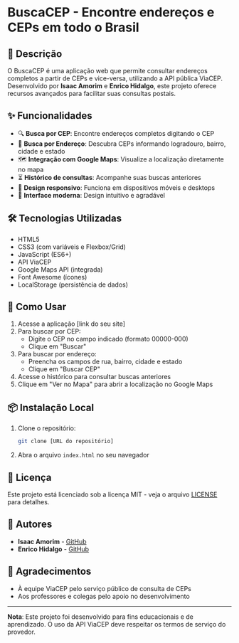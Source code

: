 # BuscaCEP - Encontre endereços e CEPs em todo o Brasil

## 📝 Descrição

O BuscaCEP é uma aplicação web que permite consultar endereços completos a partir de CEPs e vice-versa, utilizando a API pública ViaCEP. Desenvolvido por **Isaac Amorim** e **Enrico Hidalgo**, este projeto oferece recursos avançados para facilitar suas consultas postais.

## ✨ Funcionalidades

- 🔍 **Busca por CEP**: Encontre endereços completos digitando o CEP
- 🏡 **Busca por Endereço**: Descubra CEPs informando logradouro, bairro, cidade e estado
- 🗺️ **Integração com Google Maps**: Visualize a localização diretamente no mapa
- ⏳ **Histórico de consultas**: Acompanhe suas buscas anteriores
- 📱 **Design responsivo**: Funciona em dispositivos móveis e desktops
- 🌈 **Interface moderna**: Design intuitivo e agradável

## 🛠️ Tecnologias Utilizadas

- HTML5
- CSS3 (com variáveis e Flexbox/Grid)
- JavaScript (ES6+)
- API ViaCEP
- Google Maps API (integrada)
- Font Awesome (ícones)
- LocalStorage (persistência de dados)

## 🚀 Como Usar

1. Acesse a aplicação [link do seu site]
2. Para buscar por CEP:
   - Digite o CEP no campo indicado (formato 00000-000)
   - Clique em "Buscar"
3. Para buscar por endereço:
   - Preencha os campos de rua, bairro, cidade e estado
   - Clique em "Buscar CEP"
4. Acesse o histórico para consultar buscas anteriores
5. Clique em "Ver no Mapa" para abrir a localização no Google Maps

## 📦 Instalação Local

1. Clone o repositório:
   ```bash
   git clone [URL do repositório]
   ```
2. Abra o arquivo `index.html` no seu navegador

## 📜 Licença

Este projeto está licenciado sob a licença MIT - veja o arquivo [LICENSE](LICENSE) para detalhes.

## 👥 Autores

- **Isaac Amorim** - [GitHub](https://github.com/isaczinrs2)
- **Enrico Hidalgo** - [GitHub](https://github.com/enricohidalgo)

## 🙏 Agradecimentos

- À equipe ViaCEP pelo serviço público de consulta de CEPs
- Aos professores e colegas pelo apoio no desenvolvimento

---

**Nota**: Este projeto foi desenvolvido para fins educacionais e de aprendizado. O uso da API ViaCEP deve respeitar os termos de serviço do provedor.
